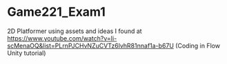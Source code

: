 # Game221_Exam1
2D Platformer using assets and ideas I found at https://www.youtube.com/watch?v=Ii-scMenaOQ&list=PLrnPJCHvNZuCVTz6lvhR81nnaf1a-b67U (Coding in Flow Unity tutorial)

